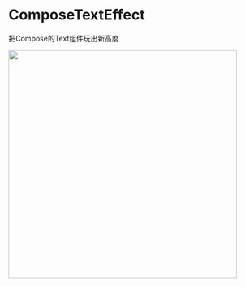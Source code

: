 # ComposeTextEffect
把Compose的Text组件玩出新高度

<img src="https://raw.githubusercontent.com/TheMelody/ComposeTextEffect/main/screen_shot/compose_text_effect.gif" width="450px">

